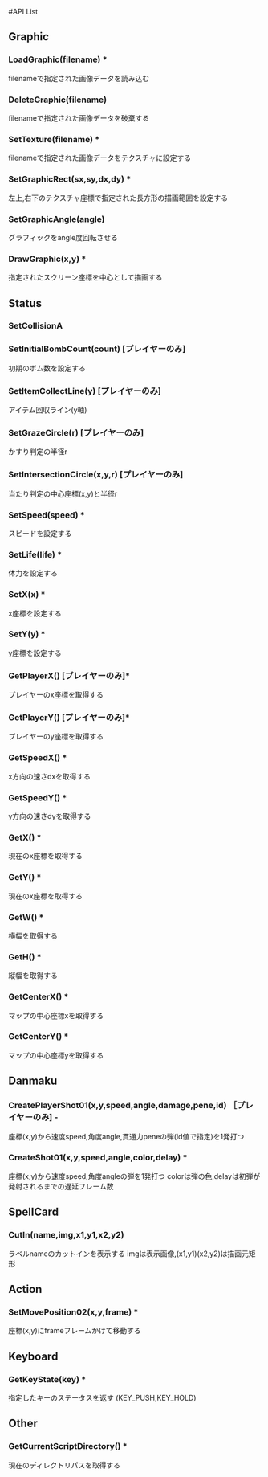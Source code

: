 #API List

## Graphic
### LoadGraphic(filename) *
filenameで指定された画像データを読み込む
### DeleteGraphic(filename) 
filenameで指定された画像データを破棄する
### SetTexture(filename) *
filenameで指定された画像データをテクスチャに設定する
### SetGraphicRect(sx,sy,dx,dy) *
左上,右下のテクスチャ座標で指定された長方形の描画範囲を設定する
### SetGraphicAngle(angle)
グラフィックをangle度回転させる
### DrawGraphic(x,y) *
指定されたスクリーン座標を中心として描画する

## Status
### SetCollisionA
### SetInitialBombCount(count) [プレイヤーのみ]
初期のボム数を設定する
### SetItemCollectLine(y) [プレイヤーのみ]
アイテム回収ライン(y軸)
### SetGrazeCircle(r) [プレイヤーのみ]
かすり判定の半径r
### SetIntersectionCircle(x,y,r) [プレイヤーのみ]
当たり判定の中心座標(x,y)と半径r
### SetSpeed(speed) *
スピードを設定する
### SetLife(life) *
体力を設定する
### SetX(x) *
x座標を設定する
### SetY(y) *
y座標を設定する
### GetPlayerX() [プレイヤーのみ]*
プレイヤーのx座標を取得する
### GetPlayerY() [プレイヤーのみ]*
プレイヤーのy座標を取得する
### GetSpeedX() *
x方向の速さdxを取得する
### GetSpeedY() *
y方向の速さdyを取得する
### GetX() *
現在のx座標を取得する
### GetY() *
現在のx座標を取得する
### GetW() *
横幅を取得する
### GetH() *
縦幅を取得する
### GetCenterX() *
マップの中心座標xを取得する
### GetCenterY() *
マップの中心座標yを取得する


## Danmaku
### CreatePlayerShot01(x,y,speed,angle,damage,pene,id) ［プレイヤーのみ] -
座標(x,y)から速度speed,角度angle,貫通力peneの弾(id値で指定)を1発打つ
### CreateShot01(x,y,speed,angle,color,delay) *
座標(x,y)から速度speed,角度angleの弾を1発打つ
colorは弾の色,delayは初弾が発射されるまでの遅延フレーム数

## SpellCard
### CutIn(name,img,x1,y1,x2,y2)
ラベルnameのカットインを表示する
imgは表示画像,(x1,y1)(x2,y2)は描画元矩形

## Action
### SetMovePosition02(x,y,frame) *
座標(x,y)にframeフレームかけて移動する

## Keyboard 
### GetKeyState(key) *
指定したキーのステータスを返す
(KEY_PUSH,KEY_HOLD)
## Other
### GetCurrentScriptDirectory() *
現在のディレクトリパスを取得する

